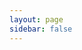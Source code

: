 ```yaml
---
layout: page
sidebar: false
---
```

<script setup>
import {
  VPTeamPage,
  VPTeamPageTitle,
  VPTeamMembers,
  VPTeamPageSection
} from 'vitepress/theme'

const members = [
  {
    avatar: 'https://www.github.com/yyx990803.png',
    name: 'Ayoub Otmani',
    title: 'Entraîneur et directeur technique',
    links: [
      { icon: 'twitter', link: 'https://twitter.com/youyuxi' }
    ]
  },
  {
    avatar: 'https://www.github.com/yyx990803.png',
    name: 'Bernardo Dupont',
    title: 'Entraîneur et directeur technique',
    links: [
      { icon: 'twitter', link: 'https://twitter.com/youyuxi' }
    ]
  },
  {
    avatar: 'https://www.github.com/yyx990803.png',
    name: 'Geoffrey Petri',
    title: 'Président',
  },
  {
    avatar: 'https://www.github.com/yyx990803.png',
    name: 'Cyrille Protière',
    title: 'Secrétaire',
  },
  {
    avatar: 'https://www.github.com/yyx990803.png',
    name: 'Dragos Mocanu',
    title: 'Trésorier',
  },
  {
    avatar: 'https://www.github.com/yyx990803.png',
    name: 'Laurent Galin',
    title: 'Membre CA',
  },
]
</script>

<VPTeamPage>
  <VPTeamPageTitle>
    <template #title>
      Notre équipe
    </template>
    <template #lead>
      Ils ne portent pas tous un kimono, mais chacun a sa mission spéciale.
      Professeurs, bénévoles, maîtres de l’ombre...<br/>
      faîtes connaissance avec notre équipe.
    </template>
  </VPTeamPageTitle>
  <VPTeamMembers :members />
    <VPTeamPageSection>
    <template #title>Informations du club</template>
    <template #lead>Voir les <a href="/docs/legal/">informations administratives</a>]</template>
    <template #members>
    </template>
  </VPTeamPageSection>
</VPTeamPage>
